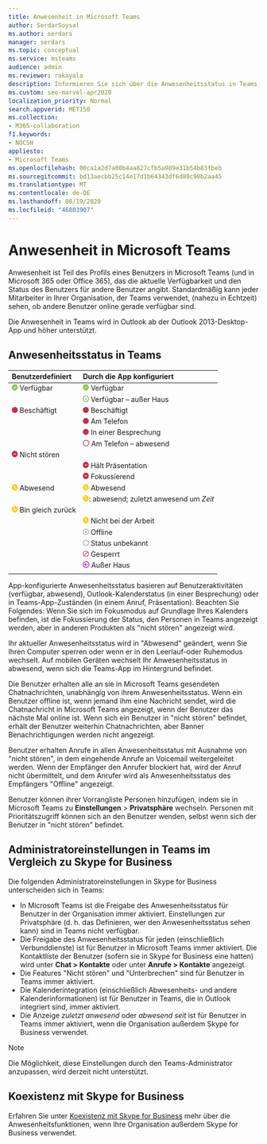 ```yaml
---
title: Anwesenheit in Microsoft Teams
author: SerdarSoysal
ms.author: serdars
manager: serdars
ms.topic: conceptual
ms.service: msteams
audience: admin
ms.reviewer: rakayala
description: Informieren Sie sich über die Anwesenheitsstatus in Teams sowie über die administrativen Einstellungen für das Anwesenheits Feature.
ms.custom: seo-marvel-apr2020
localization_priority: Normal
search.appverid: MET150
ms.collection:
- M365-collaboration
f1.keywords:
- NOCSH
appliesto:
- Microsoft Teams
ms.openlocfilehash: 00ca1a2d7a00b4aa827cfb5a989e31b54b83fbeb
ms.sourcegitcommit: bd13aecbb25c14e17d1b64343df6d80c90b2aa45
ms.translationtype: MT
ms.contentlocale: de-DE
ms.lasthandoff: 08/19/2020
ms.locfileid: "46803907"
---
```

# <a name="user-presence-in-teams"></a>Anwesenheit in Microsoft Teams

Anwesenheit ist Teil des Profils eines Benutzers in Microsoft Teams (und in Microsoft 365 oder Office 365), das die aktuelle Verfügbarkeit und den Status des Benutzers für andere Benutzer angibt. Standardmäßig kann jeder Mitarbeiter in Ihrer Organisation, der Teams verwendet, (nahezu in Echtzeit) sehen, ob andere Benutzer online gerade verfügbar sind.

Die Anwesenheit in Teams wird in Outlook ab der Outlook 2013-Desktop-App und höher unterstützt.

## <a name="presence-states-in-teams"></a>Anwesenheitsstatus in Teams

|Benutzerdefiniert|Durch die App konfiguriert|
|:--- |:---|
| ![Ein gefülltes grünes Häkchen zeigt an: verfügbar](media/Presence_Available.png) Verfügbar|![Ein gefülltes grünes Häkchen zeigt an: verfügbar](media/Presence_Available.png) Verfügbar|
|| ![Ein nicht gefülltes grünes Häkchen zeigt an: verfügbar – außer Haus](media/Presence_Available_OOF.png) Verfügbar – außer Haus |
|  ![Ein gefüllter roter Kreis zeigt an: beschäftigt](media/Presence_Busy.png) Beschäftigt |  ![Ein gefüllter roter Kreis zeigt an: beschäftigt](media/Presence_Busy.png) Beschäftigt  |
|| ![Ein gefüllter roter Kreis zeigt an: beschäftigt – am Telefon](media/Presence_Busy.png) Am Telefon|
|| ![Ein gefüllter roter Kreis zeigt an: beschäftigt – in einer Besprechung](media/Presence_Busy.png) In einer Besprechung |
|| ![Ein nicht gefüllter roter Kreis zeigt an: beschäftigt](media/Presence_Busy_OOF.png) Am Telefon – abwesend|
|  ![Ein roter Kreis mit weißer Linie zeigt an: nicht stören](media/Presence_DND.png) Nicht stören ||
|| ![Ein roter Kreis mit weißer Linie zeigt an: hält Präsentation](media/Presence_DND.png) Hält Präsentation|
|| ![Ein roter Kreis mit weißer Linie zeigt an: fokussierend](media/Presence_DND.png) Fokussierend|
| ![Das Symbol "gelbe Uhr" zeigt an: abwesend](media/Presence_Away.png) Abwesend| ![Das Symbol "gelbe Uhr" zeigt an: abwesend](media/Presence_Away.png) Abwesend|
|| ![Das Symbol "gelbe Uhr" zeigt an](media/Presence_Away.png): abwesend; zuletzt anwesend um *Zeit*|
|![Das Symbol "gelbe Uhr" zeigt an: abwesend – bin gleich zurück](media/Presence_Away.png) Bin gleich zurück| |
|| ![Das Symbol "gelbe Uhr" zeigt an: abwesend – nicht bei der Arbeit](media/Presence_Away.png)  Nicht bei der Arbeit|
|| ![Grauer Kreis mit x zeigt an: Offline](media/Presence_Offline.png) Offline |
|| ![Offener grauer Kreis zeig an: Status unbekannt](media/Presence_Unknown.png) Status unbekannt|
||![Nicht gefüllter roter Kreis mit diagonaler Linie zeig an: gesperrt](media/Presence_Blocked.png) Gesperrt |
|| ![Lila Kreis mit Pfeil zeigt an: außer Haus](media/Presence_OOF.png) Außer Haus|
|||

App-konfigurierte Anwesenheitsstatus basieren auf Benutzeraktivitäten (verfügbar, abwesend), Outlook-Kalenderstatus (in einer Besprechung) oder in Teams-App-Zuständen (in einem Anruf, Präsentation). Beachten Sie Folgendes: Wenn Sie sich im Fokusmodus auf Grundlage Ihres Kalenders befinden, ist die Fokussierung der Status, den Personen in Teams angezeigt werden, aber in anderen Produkten als "nicht stören" angezeigt wird.

Ihr aktueller Anwesenheitsstatus wird in "Abwesend" geändert, wenn Sie Ihren Computer sperren oder wenn er in den Leerlauf-oder Ruhemodus wechselt. Auf mobilen Geräten wechselt Ihr Anwesenheitsstatus in abwesend, wenn sich die Teams-App im Hintergrund befindet.

Die Benutzer erhalten alle an sie in Microsoft Teams gesendeten Chatnachrichten, unabhängig von ihrem Anwesenheitsstatus. Wenn ein Benutzer offline ist, wenn jemand ihm eine Nachricht sendet, wird die Chatnachricht in Microsoft Teams angezeigt, wenn der Benutzer das nächste Mal online ist. Wenn sich ein Benutzer in "nicht stören" befindet, erhält der Benutzer weiterhin Chatnachrichten, aber Banner Benachrichtigungen werden nicht angezeigt.

Benutzer erhalten Anrufe in allen Anwesenheitsstatus mit Ausnahme von "nicht stören", in dem eingehende Anrufe an Voicemail weitergeleitet werden. Wenn der Empfänger den Anrufer blockiert hat, wird der Anruf nicht übermittelt, und dem Anrufer wird als Anwesenheitsstatus des Empfängers "Offline" angezeigt.

Benutzer können ihrer Vorrangliste Personen hinzufügen, indem sie in Microsoft Teams zu **Einstellungen** > **Privatsphäre** wechseln. Personen mit Prioritätszugriff können sich an den Benutzer wenden, selbst wenn sich der Benutzer in "nicht stören" befindet.

## <a name="admin-settings-in-teams-compared-to-skype-for-business"></a>Administratoreinstellungen in Teams im Vergleich zu Skype for Business

Die folgenden Administratoreinstellungen in Skype for Business unterscheiden sich in Teams:

- In Microsoft Teams ist die Freigabe des Anwesenheitsstatus für Benutzer in der Organisation immer aktiviert. Einstellungen zur Privatsphäre (d. h. das Definieren, wer den Anwesenheitsstatus sehen kann) sind in Teams nicht verfügbar.
- Die Freigabe des Anwesenheitsstatus für jeden (einschließlich Verbunddienste) ist für Benutzer in Microsoft Teams immer aktiviert. Die Kontaktliste der Benutzer (sofern sie in Skype for Business eine hatten) wird unter **Chat > Kontakte** oder unter **Anrufe > Kontakte** angezeigt.
- Die Features "Nicht stören" und "Unterbrechen" sind für Benutzer in Teams immer aktiviert.
- Die Kalenderintegration (einschließlich Abwesenheits- und andere Kalenderinformationen) ist für Benutzer in Teams, die in Outlook integriert sind, immer aktiviert.
- Die Anzeige *zuletzt anwesend* oder *abwesend seit* ist für Benutzer in Teams immer aktiviert, wenn die Organisation außerdem Skype for Business verwendet.

> [!NOTE]
> Die Möglichkeit, diese Einstellungen durch den Teams-Administrator anzupassen, wird derzeit nicht unterstützt.

## <a name="coexistence-with-skype-for-business"></a>Koexistenz mit Skype for Business

Erfahren Sie unter [Koexistenz mit Skype for Business](coexistence-chat-calls-presence.md) mehr über die Anwesenheitsfunktionen, wenn Ihre Organisation außerdem Skype for Business verwendet.
